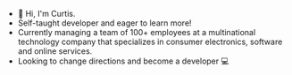 - 👋 Hi, I'm Curtis. 
- Self-taught developer and eager to learn more!
- Currently managing a team of 100+ employees at a multinational technology company that specializes in consumer electronics, software and online services.
- Looking to change directions and become a developer 💻
